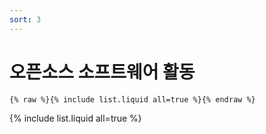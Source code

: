 ```yaml
---
sort: 3
---
```


# 오픈소스 소프트웨어 활동

```
{% raw %}{% include list.liquid all=true %}{% endraw %}
```

{% include list.liquid all=true %}
